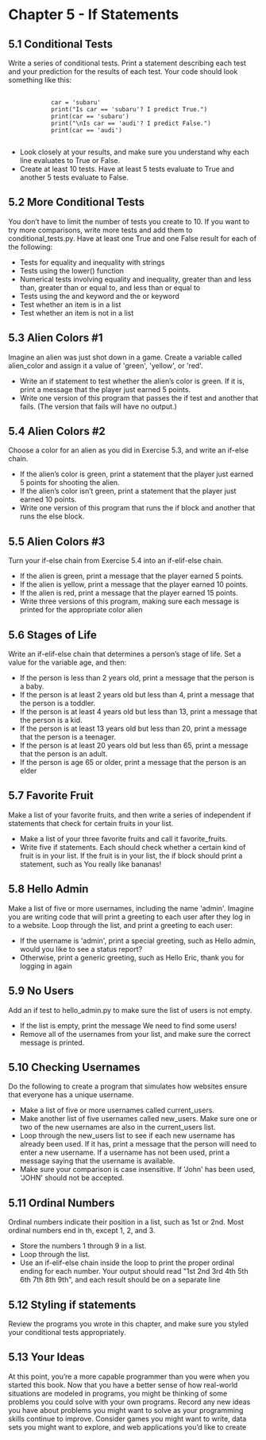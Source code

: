 <h1>Chapter 5 - If Statements</h1>

<h2>5.1 Conditional Tests</h2>
<p>
    Write a series of conditional tests. Print a statement
    describing each test and your prediction for the results of each test. Your code
    should look something like this:
<pre>
        <code>
            car = 'subaru'
            print("Is car == 'subaru'? I predict True.")
            print(car == 'subaru')
            print("\nIs car == 'audi'? I predict False.")
            print(car == 'audi')
        </code>
</pre>
<ul>
    <li>
        Look closely at your results, and make sure you understand why each line
        evaluates to True or False.
    </li>
    <li>
        Create at least 10 tests. Have at least 5 tests evaluate to True and another
        5 tests evaluate to False.
    </li>
</ul>
</p>

<h2>5.2 More Conditional Tests</h2>
<p>
    You don’t have to limit the number of tests you
    create to 10. If you want to try more comparisons, write more tests and add
    them to conditional_tests.py. Have at least one True and one False result for
    each of the following:
    <ul>
        <li>
            Tests for equality and inequality with strings
        </li>
        <li>
            Tests using the lower() function
        </li>
        <li>
            Numerical tests involving equality and inequality, greater than and 
            less than, greater than or equal to, and less than or equal to
        </li>
        <li>
            Tests using the and keyword and the or keyword
        </li>
        <li>
            Test whether an item is in a list
        </li>
        <li>
            Test whether an item is not in a list
        </li>
    </ul>
</p>

<h2>5.3 Alien Colors #1</h2>
<p>
    Imagine an alien was just shot down in a game. Create a
    variable called alien_color and assign it a value of 'green', 'yellow', or 'red'.
<ul>
    <li>
        Write an if statement to test whether the alien’s color is green. If it is, print
        a message that the player just earned 5 points.
    </li>
    <li>
        Write one version of this program that passes the if test and another that
        fails. (The version that fails will have no output.)
    </li>
</ul>
</p>

<h2>5.4 Alien Colors #2</h2>
<p>
    Choose a color for an alien as you did in Exercise 5.3, and
    write an if-else chain.
<ul>
    <li>
        If the alien’s color is green, print a statement that the player just earned
        5 points for shooting the alien.
    </li>
    <li>
        If the alien’s color isn’t green, print a statement that the player just earned
        10 points.
    </li>
    <li>
        Write one version of this program that runs the if block and another that
        runs the else block.
    </li>
</ul>
</p>

<h2>5.5 Alien Colors #3</h2>
<p>
    Turn your if-else chain from Exercise 5.4 into an if-elif-else chain.
<ul>
    <li>
        If the alien is green, print a message that the player earned 5 points.
    </li>
    <li>
        If the alien is yellow, print a message that the player earned 10 points.
    </li>
    <li>
        If the alien is red, print a message that the player earned 15 points.
    </li>
    <li>
        Write three versions of this program, making sure each message is printed
        for the appropriate color alien
    </li>
</ul>
</p>

<h2>5.6 Stages of Life</h2>
<p>
    Write an if-elif-else chain that determines a person’s
    stage of life. Set a value for the variable age, and then:
<ul>
    <li>
        If the person is less than 2 years old, print a message that the person is
        a baby.
    </li>
    <li>
        If the person is at least 2 years old but less than 4, print a message that
        the person is a toddler.
    </li>
    <li>
        If the person is at least 4 years old but less than 13, print a message that
        the person is a kid.
    </li>
    <li>
        If the person is at least 13 years old but less than 20, print a message that
        the person is a teenager.
    </li>
    <li>
        If the person is at least 20 years old but less than 65, print a message that
        the person is an adult.
    </li>
    <li>
        If the person is age 65 or older, print a message that the person is an
        elder
    </li>
</ul>
</p>

<h2>5.7 Favorite Fruit</h2>
<p>
    Make a list of your favorite fruits, and then write a series of 
    independent if statements that check for certain fruits in your list. 
    <ul>
        <li>
            Make a list of your three favorite fruits and call it favorite_fruits.
        </li>
        <li>
            Write five if statements. Each should check whether a certain kind of fruit 
            is in your list. If the fruit is in your list, the if block should print a statement, 
            such as You really like bananas!
        </li>
    </ul>
</p>

<h2>5.8 Hello Admin</h2>
<p>
    Make a list of five or more usernames, including the name
    'admin'. Imagine you are writing code that will print a greeting to each user
    after they log in to a website. Loop through the list, and print a greeting to
    each user:
<ul>
    <li>
        If the username is 'admin', print a special greeting, such as Hello admin,
        would you like to see a status report?
    </li>
    <li>
        Otherwise, print a generic greeting, such as Hello Eric, thank you for logging in again
    </li>
</ul>
</p>

<h2>5.9 No Users</h2>
<p>
    Add an if test to hello_admin.py to make sure the list of users is
    not empty.
<ul>
    <li>
        If the list is empty, print the message We need to find some users!
    </li>
    <li>
        Remove all of the usernames from your list, and make sure the correct
        message is printed.
    </li>
</ul>
</p>

<h2>5.10 Checking Usernames</h2>
<p>
    Do the following to create a program that simulates
    how websites ensure that everyone has a unique username.
<ul>
    <li>
        Make a list of five or more usernames called current_users.
    </li>
    <li>
        Make another list of five usernames called new_users. Make sure one or
        two of the new usernames are also in the current_users list.
    </li>
    <li>
        Loop through the new_users list to see if each new username has already
        been used. If it has, print a message that the person will need to enter a
        new username. If a username has not been used, print a message saying
        that the username is available.
    </li>
    <li>
        Make sure your comparison is case insensitive. If 'John' has been used,
        'JOHN' should not be accepted.
    </li>
</ul>
</p>

<h2>5.11 Ordinal Numbers</h2>
<p>
    Ordinal numbers indicate their position in a list, such
    as 1st or 2nd. Most ordinal numbers end in th, except 1, 2, and 3.
<ul>
    <li>
        Store the numbers 1 through 9 in a list.
    </li>
    <li>
        Loop through the list.
    </li>
    <li>
        Use an if-elif-else chain inside the loop to print the proper ordinal ending for each number. Your output should
        read "1st 2nd 3rd 4th 5th 6th
        7th 8th 9th", and each result should be on a separate line
    </li>
</ul>
</p>

<h2>5.12 Styling if statements</h2>
<p>
    Review the programs you wrote in this chapter, and
    make sure you styled your conditional tests appropriately.
</p>

<h2>5.13 Your Ideas</h2>
<p>
    At this point, you’re a more capable programmer than you
    were when you started this book. Now that you have a better sense of how
    real-world situations are modeled in programs, you might be thinking of some
    problems you could solve with your own programs. Record any new ideas you
    have about problems you might want to solve as your programming skills continue to improve. Consider games you might
    want to write, data sets you might
    want to explore, and web applications you’d like to create
</p>